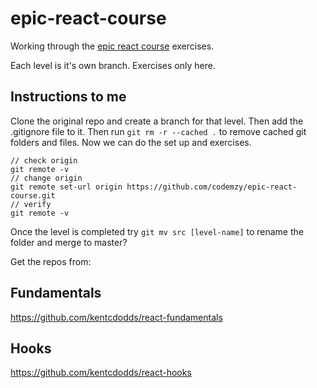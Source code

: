 # epic-react-course

Working through the [epic react course](https://epicreact.dev/) exercises.

Each level is it's own branch. Exercises only here. 


## Instructions to me

Clone the original repo and create a branch for that level. Then add the .gitignore file to it. Then run `git rm -r --cached .` to remove cached git folders and files. Now we can do the set up and exercises.

```
// check origin
git remote -v
// change origin
git remote set-url origin https://github.com/codemzy/epic-react-course.git
// verify
git remote -v
```

Once the level is completed try `git mv src [level-name]` to rename the folder and merge to master?

Get the repos from:

## Fundamentals
https://github.com/kentcdodds/react-fundamentals

## Hooks
https://github.com/kentcdodds/react-hooks
